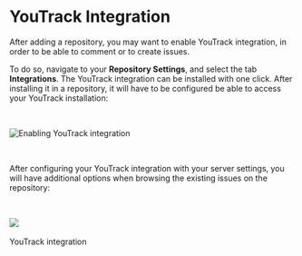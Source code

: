 # YouTrack Integration

After adding a repository, you may want to enable YouTrack integration,
in order to be able to comment or to create issues.

To do so, navigate to your **Repository Settings**, and select the tab
**Integrations**. The YouTrack integration can be installed with one
click. After installing it in a repository, it will have to be
configured be able to access your YouTrack installation:

 

![<span class="wysiwyg-font-size-small">Enabling YouTrack
integration</span>](https://support.codacy.com/hc/en-us/article_attachments/115000339045/youtrack.gif)

 

After configuring your YouTrack integration with your server settings,
you will have additional options when browsing the existing issues on
the repository:

 



![](/images/blobid0.png) 



<span class="wysiwyg-font-size-small">YouTrack integration</span>

 

 

 
